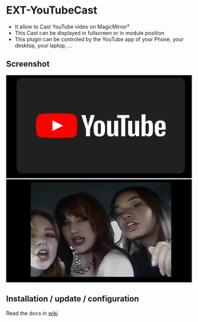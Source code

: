 # EXT-YouTubeCast

* It allow to Cast YouTube video on MagicMirror²
* This Cast can be displayed in fullscreen or in module position
* This plugin can be controled by the YouTube app of your Phone, your desktop, your laptop, ...

## Screenshot

![Screenshot1](https://raw.githubusercontent.com/bugsounet/MMM-Bugsounet/dev/EXTs/EXT-YouTubeCast/resources/Screenshot1.png)
![Screenshot2](https://raw.githubusercontent.com/bugsounet/MMM-Bugsounet/dev/EXTs//EXT-YouTubeCast/resources/Screenshot2.png)

## Installation / update / configuration

Read the docs in [wiki](https://github.com/bugsounet/MMM-Bugsounet/wiki/EXT%E2%80%90YouTubeCast)
